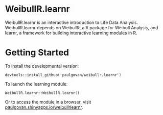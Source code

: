 # WeibullR.learnr
WeibullR.learnr is an interactive introduction to Life Data Analysis. WeibullR.learnr depends on WeibullR, a R package for Weibull Analysis, and learnr, a framework for building interactive learning modules in R. 

# Getting Started

To install the developmental version:

```
devtools::install_github('paulgovan/weibullr.learnr')
```

To launch the learning module:

```
WeibullR.learnr::WeibullR.learnr()
```

Or to access the module in a browser, visit [paulgovan.shinyapps.io/weibullrlearnr](https://paulgovan.shinyapps.io/weibullrlearnr/). 

